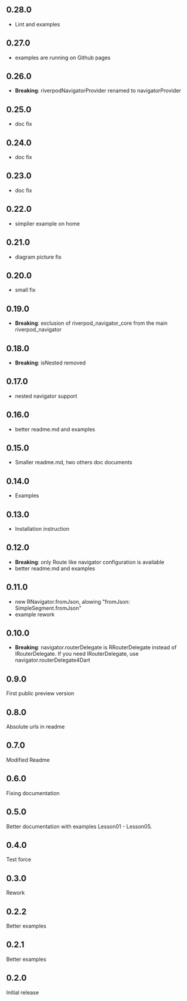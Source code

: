 ## 0.28.0

- Lint and examples

## 0.27.0

- examples are running on Github pages

## 0.26.0

- **Breaking**: riverpodNavigatorProvider renamed to navigatorProvider

## 0.25.0

- doc fix

## 0.24.0

- doc fix

## 0.23.0

- doc fix

## 0.22.0

- simplier example on home

## 0.21.0

- diagram picture fix

## 0.20.0

- small fix

## 0.19.0

- **Breaking**: exclusion of riverpod_navigator_core from the main riverpod_navigator

## 0.18.0

- **Breaking**: isNested removed

## 0.17.0

- nested navigator support

## 0.16.0

- better readme.md and examples

## 0.15.0

- Smaller readme.md, two others doc documents

## 0.14.0

- Examples

## 0.13.0

- Installation instruction

## 0.12.0

- **Breaking**: only Route like navigator configuration is available
- better readme.md and examples

## 0.11.0

- new RNavigator.fromJson, alowing "fromJson: SimpleSegment.fromJson"
- example rework

## 0.10.0

- **Breaking**: navigator.routerDelegate is RRouterDelegate instead of IRouterDelegate. If you need IRouterDelegate, use navigator.routerDelegate4Dart

## 0.9.0

First public preview version

## 0.8.0

Absolute urls in readme

## 0.7.0

Modified Readme

## 0.6.0

Fixing documentation

## 0.5.0

Better documentation with examples Lesson01 - Lesson05.

## 0.4.0

Test force

## 0.3.0

Rework

## 0.2.2

Better examples

## 0.2.1

Better examples

## 0.2.0

Initial release
